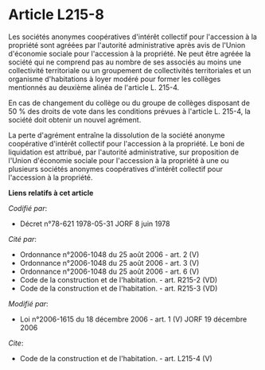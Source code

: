 # Article L215-8

Les sociétés anonymes coopératives d'intérêt collectif pour l'accession à la propriété sont agréées par l'autorité
administrative après avis de l'Union d'économie sociale pour l'accession à la propriété. Ne peut être agréée la société qui
ne comprend pas au nombre de ses associés au moins une collectivité territoriale ou un groupement de collectivités
territoriales et un organisme d'habitations à loyer modéré pour former les collèges mentionnés au deuxième alinéa de
l'article L. 215-4. 

En cas de changement du collège ou du groupe de collèges disposant de 50 % des droits de vote dans les conditions prévues à
l'article L. 215-4, la société doit obtenir un nouvel agrément. 

La perte d'agrément entraîne la dissolution de la société anonyme coopérative d'intérêt collectif pour l'accession à la
propriété. Le boni de liquidation est attribué, par l'autorité administrative, sur proposition de l'Union d'économie sociale
pour l'accession à la propriété à une ou plusieurs sociétés anonymes coopératives d'intérêt collectif pour l'accession à la
propriété.

**Liens relatifs à cet article**

_Codifié par_:

  - Décret n°78-621 1978-05-31 JORF 8 juin 1978

_Cité par_:

  - Ordonnance n°2006-1048 du 25 août 2006 - art. 2 (V)
  - Ordonnance n°2006-1048 du 25 août 2006 - art. 3 (V)
  - Ordonnance n°2006-1048 du 25 août 2006 - art. 6 (V)
  - Code de la construction et de l'habitation. - art. R215-2 (VD)
  - Code de la construction et de l'habitation. - art. R215-3 (VD)

_Modifié par_:

  - Loi n°2006-1615 du 18 décembre 2006 - art. 1 (V) JORF 19 décembre 2006

_Cite_:

  - Code de la construction et de l'habitation. - art. L215-4 (V)
